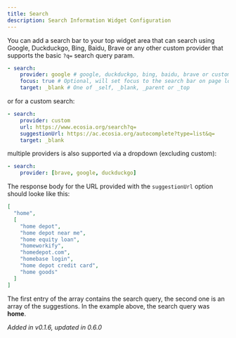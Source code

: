 ```yaml
---
title: Search
description: Search Information Widget Configuration
---
```


You can add a search bar to your top widget area that can search using Google, Duckduckgo, Bing, Baidu, Brave or any other custom provider that supports the basic `?q=` search query param.

```yaml
- search:
    provider: google # google, duckduckgo, bing, baidu, brave or custom
    focus: true # Optional, will set focus to the search bar on page load
    target: _blank # One of _self, _blank, _parent or _top
```

or for a custom search:

```yaml
- search:
    provider: custom
    url: https://www.ecosia.org/search?q=
    suggestionUrl: https://ac.ecosia.org/autocomplete?type=list&q=
    target: _blank
```

multiple providers is also supported via a dropdown (excluding custom):

```yaml
- search:
    provider: [brave, google, duckduckgo]
```

The response body for the URL provided with the `suggestionUrl` option should looke like this:

```json
[
  "home",
  [
    "home depot",
    "home depot near me",
    "home equity loan",
    "homeworkify",
    "homedepot.com",
    "homebase login",
    "home depot credit card",
    "home goods"
  ]
]
```

The first entry of the array contains the search query, the second one is an array of the suggestions.
In the example above, the search query was **home**.

_Added in v0.1.6, updated in 0.6.0_
